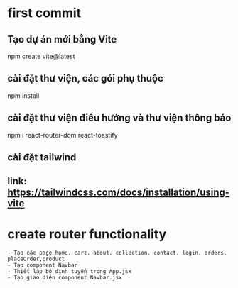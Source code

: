 # first commit

## Tạo dự án mới bằng Vite
npm create vite@latest

## cài đặt thư viện, các gói phụ thuộc
npm install

## cài đặt thư viện điều hướng và thư viện thông báo
npm i react-router-dom react-toastify

## cài đặt tailwind
link: https://tailwindcss.com/docs/installation/using-vite
---------------------------------------------------------------------------------------------------------------------------------------------------
# create router functionality
    - Tạo các page home, cart, about, collection, contact, login, orders, placeOrder,product
    - Tạo component Navbar
    - Thiết lập bộ định tuyến trong App.jsx
    - Tạo giao diện component Navbar.jsx